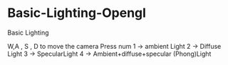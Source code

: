 # Basic-Lighting-Opengl
Basic Lighting 

W,A , S , D to move the camera
Press num
1 -> ambient Light
2 -> Diffuse Light
3 -> SpecularLight
4 -> Ambient+diffuse+specular (Phong)Light
